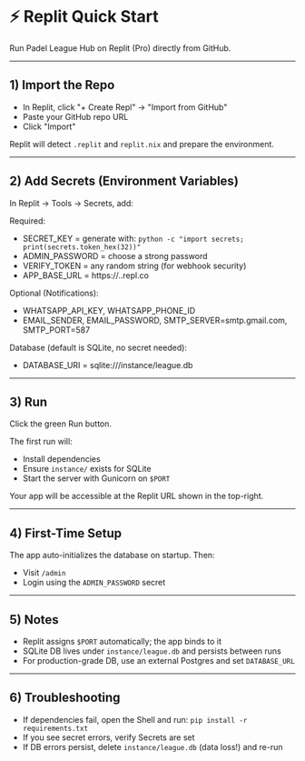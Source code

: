 # ⚡ Replit Quick Start

Run Padel League Hub on Replit (Pro) directly from GitHub.

---

## 1) Import the Repo
- In Replit, click "+ Create Repl" → "Import from GitHub"
- Paste your GitHub repo URL
- Click "Import"

Replit will detect `.replit` and `replit.nix` and prepare the environment.

---

## 2) Add Secrets (Environment Variables)
In Replit → Tools → Secrets, add:

Required:
- SECRET_KEY = generate with: `python -c "import secrets; print(secrets.token_hex(32))"`
- ADMIN_PASSWORD = choose a strong password
- VERIFY_TOKEN = any random string (for webhook security)
- APP_BASE_URL = https://<your-repl-name>.<your-username>.repl.co

Optional (Notifications):
- WHATSAPP_API_KEY, WHATSAPP_PHONE_ID
- EMAIL_SENDER, EMAIL_PASSWORD, SMTP_SERVER=smtp.gmail.com, SMTP_PORT=587

Database (default is SQLite, no secret needed):
- DATABASE_URI = sqlite:///instance/league.db

---

## 3) Run
Click the green Run button.

The first run will:
- Install dependencies
- Ensure `instance/` exists for SQLite
- Start the server with Gunicorn on `$PORT`

Your app will be accessible at the Replit URL shown in the top-right.

---

## 4) First-Time Setup
The app auto-initializes the database on startup. Then:
- Visit `/admin`
- Login using the `ADMIN_PASSWORD` secret

---

## 5) Notes
- Replit assigns `$PORT` automatically; the app binds to it
- SQLite DB lives under `instance/league.db` and persists between runs
- For production-grade DB, use an external Postgres and set `DATABASE_URL`

---

## 6) Troubleshooting
- If dependencies fail, open the Shell and run: `pip install -r requirements.txt`
- If you see secret errors, verify Secrets are set
- If DB errors persist, delete `instance/league.db` (data loss!) and re-run
